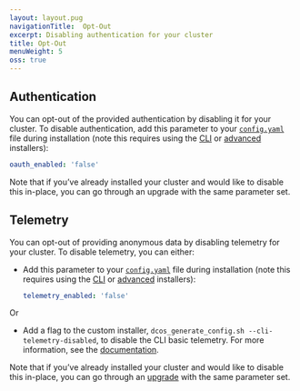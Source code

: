 ```yaml
---
layout: layout.pug
navigationTitle:  Opt-Out
excerpt: Disabling authentication for your cluster
title: Opt-Out
menuWeight: 5
oss: true
---
```


## Authentication

You can opt-out of the provided authentication by disabling it for your cluster. To disable authentication, add this parameter to your [`config.yaml`][4] file during installation (note this requires using the [CLI][1] or [advanced][2] installers):

```yaml
oauth_enabled: 'false'
```

Note that if you’ve already installed your cluster and would like to disable this in-place, you can go through an upgrade with the same parameter set.

## Telemetry

You can opt-out of providing anonymous data by disabling telemetry for your cluster. To disable telemetry, you can either:

- Add this parameter to your [`config.yaml`][4] file during installation (note this requires using the [CLI][1] or [advanced][2] installers):

    ```yaml
    telemetry_enabled: 'false'
    ```
Or

- Add a flag to the custom installer, `dcos_generate_config.sh --cli-telemetry-disabled`, to disable the CLI basic telemetry. For more information, see the [documentation](/1.11/installing/oss/custom/cli/).


Note that if you’ve already installed your cluster and would like to disable this in-place, you can go through an [upgrade][3] with the same parameter set.

[1]: /1.11/installing/oss/custom/cli/
[2]: /1.11/installing/oss/custom/advanced/
[3]: /1.11/installing/oss/custom/configuration/configuration-parameters/
[4]: /1.11/installing/oss/custom/configuration/configuration-parameters/
